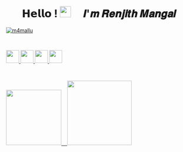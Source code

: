 <h1 align="center">𝗛𝗲𝗹𝗹𝗼 ! <img src="https://raw.githubusercontent.com/MartinHeinz/MartinHeinz/master/wave.gif"  width="30px"> &nbsp; &nbsp; 𝑰'𝒎 𝑹𝒆𝒏𝒋𝒊𝒕𝒉 𝑴𝒂𝒏𝒈𝒂𝒍</h1>
<p align="left"> <a href="https://github.com/m4mallu"><img src="https://komarev.com/ghpvc/?username=Vaibhav-08&label=Profile%20views&color=0e75b6&style=flat" alt="m4mallu" /></a> </p>

<br>

<p align="left">
    <a href="https://t.me/space4renjith">
        <img height="35px" src="https://img.icons8.com/fluent/48/000000/telegram-app.png" />
    </a>
    <a href="https://twitter.com/space4renjith">
        <img height="35px" src="https://img.icons8.com/fluent/48/000000/twitter.png" />
    </a>
    <a href="mailto:renju700@gmail.com">
        <img height="35px" src="https://img.icons8.com/color/48/000000/gmail-new.png" />
    </a>
    <a href="https://github.com/m4mallu">
        <img height="35px" src="https://img.icons8.com/ios-filled/50/000000/github.png" />
    </a>
</p>
<br>

  <a href="https://github.com/m4mallu">
    <p align="left">
        <img height="150px" src="https://github-readme-streak-stats.herokuapp.com/?user=m4mallu&theme=ayu-mirage&hide_border=true" /> &nbsp;&nbsp;
            <img height="175px" src="https://github-readme-stats.vercel.app/api?username=m4mallu&count_private=False&show_icons=true&title_color=30F229&icon_color=F2F407&text_color=F9F9F9&bg_color=1F222E&hide_border=true" />
    </p>
   </a>
